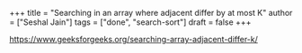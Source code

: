 +++
title = "Searching in an array where adjacent differ by at most K"
author = ["Seshal Jain"]
tags = ["done", "search-sort"]
draft = false
+++

<https://www.geeksforgeeks.org/searching-array-adjacent-differ-k/>
